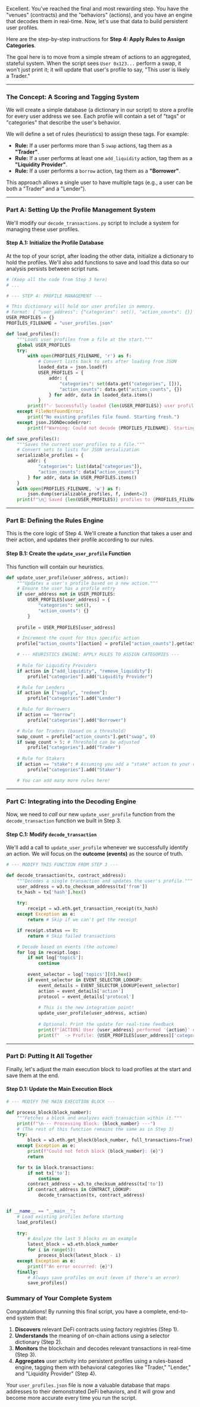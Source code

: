 Excellent. You've reached the final and most rewarding step. You have the "venues" (contracts) and the "behaviors" (actions), and you have an engine that decodes them in real-time. Now, let's use that data to build persistent user profiles.

Here are the step-by-step instructions for **Step 4: Apply Rules to Assign Categories**.

The goal here is to move from a simple stream of actions to an aggregated, stateful system. When the script sees `User 0x123...` perform a swap, it won't just print it; it will update that user's profile to say, "This user is likely a Trader."

---

### **The Concept: A Scoring and Tagging System**

We will create a simple database (a dictionary in our script) to store a profile for every user address we see. Each profile will contain a set of "tags" or "categories" that describe the user's behavior.

We will define a set of rules (heuristics) to assign these tags. For example:
*   **Rule:** If a user performs more than 5 `swap` actions, tag them as a **"Trader"**.
*   **Rule:** If a user performs at least one `add_liquidity` action, tag them as a **"Liquidity Provider"**.
*   **Rule:** If a user performs a `borrow` action, tag them as a **"Borrower"**.

This approach allows a single user to have multiple tags (e.g., a user can be both a "Trader" and a "Lender").

---

### **Part A: Setting Up the Profile Management System**

We'll modify our `decode_transactions.py` script to include a system for managing these user profiles.

#### **Step A.1: Initialize the Profile Database**

At the top of your script, after loading the other data, initialize a dictionary to hold the profiles. We'll also add functions to save and load this data so our analysis persists between script runs.

```python
# (Keep all the code from Step 3 here)
# ...

# --- STEP 4: PROFILE MANAGEMENT ---

# This dictionary will hold our user profiles in memory.
# Format: { "user_address": {"categories": set(), "action_counts": {}} }
USER_PROFILES = {}
PROFILES_FILENAME = "user_profiles.json"

def load_profiles():
    """Loads user profiles from a file at the start."""
    global USER_PROFILES
    try:
        with open(PROFILES_FILENAME, 'r') as f:
            # Convert lists back to sets after loading from JSON
            loaded_data = json.load(f)
            USER_PROFILES = {
                addr: {
                    "categories": set(data.get("categories", [])),
                    "action_counts": data.get("action_counts", {})
                } for addr, data in loaded_data.items()
            }
        print(f"✅ Successfully loaded {len(USER_PROFILES)} user profiles from {PROFILES_FILENAME}")
    except FileNotFoundError:
        print("No existing profiles file found. Starting fresh.")
    except json.JSONDecodeError:
        print(f"Warning: Could not decode {PROFILES_FILENAME}. Starting fresh.")

def save_profiles():
    """Saves the current user profiles to a file."""
    # Convert sets to lists for JSON serialization
    serializable_profiles = {
        addr: {
            "categories": list(data["categories"]),
            "action_counts": data["action_counts"]
        } for addr, data in USER_PROFILES.items()
    }
    with open(PROFILES_FILENAME, 'w') as f:
        json.dump(serializable_profiles, f, indent=2)
    print(f"\n💾 Saved {len(USER_PROFILES)} profiles to {PROFILES_FILENAME}")

```

---

### **Part B: Defining the Rules Engine**

This is the core logic of Step 4. We'll create a function that takes a user and their action, and updates their profile according to our rules.

#### **Step B.1: Create the `update_user_profile` Function**

This function will contain our heuristics.

```python
def update_user_profile(user_address, action):
    """Updates a user's profile based on a new action."""
    # Ensure the user has a profile entry
    if user_address not in USER_PROFILES:
        USER_PROFILES[user_address] = {
            "categories": set(),
            "action_counts": {}
        }
    
    profile = USER_PROFILES[user_address]

    # Increment the count for this specific action
    profile["action_counts"][action] = profile["action_counts"].get(action, 0) + 1

    # --- HEURISTICS ENGINE: APPLY RULES TO ASSIGN CATEGORIES ---
    
    # Rule for Liquidity Providers
    if action in ["add_liquidity", "remove_liquidity"]:
        profile["categories"].add("Liquidity Provider")

    # Rule for Lenders
    if action in ["supply", "redeem"]:
        profile["categories"].add("Lender")

    # Rule for Borrowers
    if action == "borrow":
        profile["categories"].add("Borrower")

    # Rule for Traders (based on a threshold)
    swap_count = profile["action_counts"].get("swap", 0)
    if swap_count > 5: # Threshold can be adjusted
        profile["categories"].add("Trader")
        
    # Rule for Stakers
    if action == "stake": # Assuming you add a "stake" action to your dictionary
        profile["categories"].add("Staker")

    # You can add many more rules here!
```

---

### **Part C: Integrating into the Decoding Engine**

Now, we need to *call* our new `update_user_profile` function from the `decode_transaction` function we built in Step 3.

#### **Step C.1: Modify `decode_transaction`**

We'll add a call to `update_user_profile` whenever we successfully identify an action. We will focus on the **outcome (events)** as the source of truth.

```python
# --- MODIFY THIS FUNCTION FROM STEP 3 ---

def decode_transaction(tx, contract_address):
    """Decodes a single transaction and updates the user's profile."""
    user_address = w3.to_checksum_address(tx['from'])
    tx_hash = tx['hash'].hex()
    
    try:
        receipt = w3.eth.get_transaction_receipt(tx_hash)
    except Exception as e:
        return # Skip if we can't get the receipt

    if receipt.status == 0:
        return # Skip failed transactions

    # Decode based on events (the outcome)
    for log in receipt.logs:
        if not log['topics']:
            continue
            
        event_selector = log['topics'][0].hex()
        if event_selector in EVENT_SELECTOR_LOOKUP:
            event_details = EVENT_SELECTOR_LOOKUP[event_selector]
            action = event_details['action']
            protocol = event_details['protocol']
            
            # This is the new integration point!
            update_user_profile(user_address, action)
            
            # Optional: Print the update for real-time feedback
            print(f"[ACTION] User {user_address} performed '{action}' on {protocol}.")
            print(f"  -> Profile: {USER_PROFILES[user_address]['categories']}")
```

---

### **Part D: Putting It All Together**

Finally, let's adjust the main execution block to load profiles at the start and save them at the end.

#### **Step D.1: Update the Main Execution Block**

```python
# --- MODIFY THE MAIN EXECUTION BLOCK ---

def process_block(block_number):
    """Fetches a block and analyzes each transaction within it."""
    print(f"\n--- Processing Block: {block_number} ---")
    # (The rest of this function remains the same as in Step 3)
    try:
        block = w3.eth.get_block(block_number, full_transactions=True)
    except Exception as e:
        print(f"Could not fetch block {block_number}: {e}")
        return

    for tx in block.transactions:
        if not tx['to']:
            continue
        contract_address = w3.to_checksum_address(tx['to'])
        if contract_address in CONTRACT_LOOKUP:
            decode_transaction(tx, contract_address)


if __name__ == "__main__":
    # Load existing profiles before starting
    load_profiles()
    
    try:
        # Analyze the last 5 blocks as an example
        latest_block = w3.eth.block_number
        for i in range(5):
            process_block(latest_block - i)
    except Exception as e:
        print(f"An error occurred: {e}")
    finally:
        # Always save profiles on exit (even if there's an error)
        save_profiles()
```

### **Summary of Your Complete System**

Congratulations! By running this final script, you have a complete, end-to-end system that:

1.  **Discovers** relevant DeFi contracts using factory registries (Step 1).
2.  **Understands** the meaning of on-chain actions using a selector dictionary (Step 2).
3.  **Monitors** the blockchain and decodes relevant transactions in real-time (Step 3).
4.  **Aggregates** user activity into persistent profiles using a rules-based engine, tagging them with behavioral categories like "Trader," "Lender," and "Liquidity Provider" (Step 4).

Your `user_profiles.json` file is now a valuable database that maps addresses to their demonstrated DeFi behaviors, and it will grow and become more accurate every time you run the script.